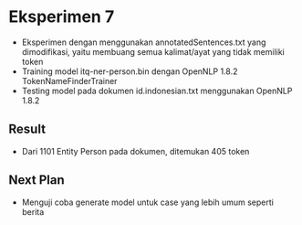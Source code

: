 # Eksperimen 7

- Eksperimen dengan menggunakan annotatedSentences.txt yang dimodifikasi, yaitu membuang semua kalimat/ayat yang tidak memiliki token
- Training model itq-ner-person.bin dengan OpenNLP 1.8.2 TokenNameFinderTrainer
- Testing model pada dokumen id.indonesian.txt menggunakan OpenNLP 1.8.2

## Result
- Dari 1101 Entity Person pada dokumen, ditemukan 405 token

## Next Plan
- Menguji coba generate model untuk case yang lebih umum seperti berita

